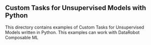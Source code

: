 ## Custom Tasks for Unsupervised Models with Python

This directory contains examples of Custom Tasks for Unsupervised Models written in Python.  This examples can work with DataRobot Composable ML
